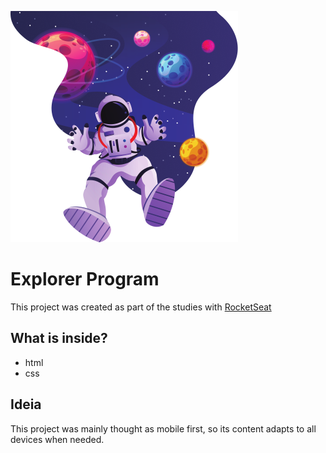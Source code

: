 
![Explorer](https://github.com/eduaardofranco/explorer/blob/main/assets/img-cover-small.png?raw=true)
# Explorer Program
This project was created as part of the studies with [RocketSeat](https://rocketseat.com.br)

## What is inside?
- html
- css

## Ideia
This project was mainly thought as mobile first, so its content adapts to all devices when needed.